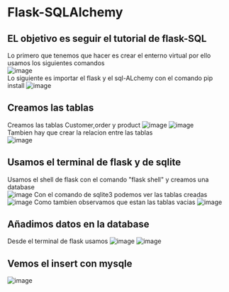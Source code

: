 # Flask-SQLAlchemy
## EL objetivo es seguir el tutorial de flask-SQL 
Lo primero que tenemos que hacer es crear el enterno virtual por ello usamos los siguientes comandos  
![image](https://user-images.githubusercontent.com/114613053/208540808-fbb6244d-5d9f-4a35-85d5-9c0ac54012ce.png)  
Lo siguiente es importar el flask y el sql-ALchemy con el comando pip install
![image](https://user-images.githubusercontent.com/114613053/208541112-007240ea-b22b-456e-a720-31259b50029a.png)  
## Creamos las tablas
Creamos las tablas Customer,order y product
![image](https://user-images.githubusercontent.com/114613053/208541598-fefc4cb4-0a65-494c-aa6f-e5f4a54c46c0.png)
![image](https://user-images.githubusercontent.com/114613053/208541648-ee4dbd1d-12c8-468e-81ff-de2dadc4dc47.png)  
Tambien hay que crear la relacion entre las tablas  
![image](https://user-images.githubusercontent.com/114613053/208544927-9d605542-f93f-4ced-a950-f2371620ff8e.png)  
## Usamos el terminal de flask y de  sqlite
Usamos el shell de flask con el comando "flask shell" y creamos una database  
![image](https://user-images.githubusercontent.com/114613053/208545338-4d8aea2a-fd56-4fc4-a248-2c9a0ee7ee58.png)
Con el comando de sqlite3 podemos ver las tablas creadas
![image](https://user-images.githubusercontent.com/114613053/208546812-7c269006-5c7d-4243-88c6-eed1f411a984.png)
Como tambien observamos que estan las tablas vacias
![image](https://user-images.githubusercontent.com/114613053/208547009-5f26152a-c218-4078-ab12-ac9c475e8e8a.png)

## Añadimos datos en la database
Desde el terminal de flask usamos
![image](https://user-images.githubusercontent.com/114613053/208547814-665335f6-7a62-4f14-9bc6-a5e6577857ea.png)
![image](https://user-images.githubusercontent.com/114613053/208547851-70ce9e7d-ed59-4ddc-b093-4c8994393708.png)  
## Vemos el insert con mysqle
![image](https://user-images.githubusercontent.com/114613053/208547987-10301fcc-e215-4b8e-90cf-11626c7309ac.png)





